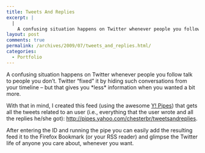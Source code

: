 ```yaml
---
title: Tweets And Replies
excerpt: |
  |
    A confusing situation happens on Twitter whenever people you follow talk to people you don't. Twitter "fixed" it by hiding such conversations from your timeline - but that gives you *less* information when you wanted a bit more. With that...
layout: post
comments: true
permalink: /archives/2009/07/tweets_and_replies.html/
categories:
  - Portfolio
---
```

A confusing situation happens on Twitter whenever people you follow talk to people you don&#8217;t. Twitter &#8220;fixed&#8221; it by hiding such conversations from your timeline &#8211; but that gives you \*less\* information when you wanted a bit more.

With that in mind, I created this feed (using the awesome [Y! Pipes][1]) that gets all the tweets related to an user (i.e., everything that the user wrote and all the replies he/she got): <http://pipes.yahoo.com/chesterbr/tweetsandreplies>.

After entering the ID and running the pipe you can easily add the resulting feed it to the Firefox Bookmark (or your RSS reader) and glimpse the Twitter life of anyone you care about, whenever you want.

 [1]: http://pipes.yahoo.com